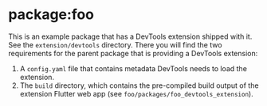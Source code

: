 <!--
Copyright 2025 The Flutter Authors
Use of this source code is governed by a BSD-style license that can be
found in the LICENSE file or at https://developers.google.com/open-source/licenses/bsd.
-->
# package:foo

This is an example package that has a DevTools extension shipped with it.
See the `extension/devtools` directory. There you will find the two requirements
for the parent package that is providing a DevTools extension:
1. A `config.yaml` file that contains metadata DevTools needs to load the extension.
2. The `build` directory, which contains the pre-compiled build output of the
extension Flutter web app (see `foo/packages/foo_devtools_extension`).
